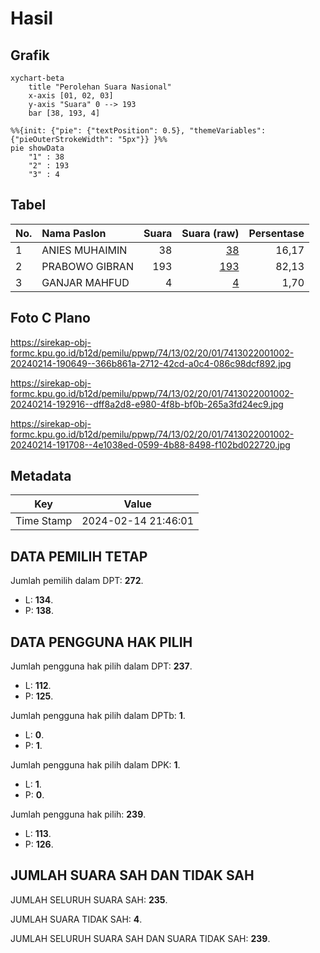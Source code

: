 # Hasil

## Grafik

```mermaid
xychart-beta
    title "Perolehan Suara Nasional"
    x-axis [01, 02, 03]
    y-axis "Suara" 0 --> 193
    bar [38, 193, 4]
```

```mermaid
%%{init: {"pie": {"textPosition": 0.5}, "themeVariables": {"pieOuterStrokeWidth": "5px"}} }%%
pie showData
    "1" : 38
    "2" : 193
    "3" : 4
```

## Tabel

| No. | Nama Paslon    | Suara | Suara (raw) | Persentase |
|:--- |:-------------- | -----:| -----------:| ----------:|
| 1   | ANIES MUHAIMIN | 38    | [38][p-1]   | 16,17      |
| 2   | PRABOWO GIBRAN | 193   | [193][p-2]  | 82,13      |
| 3   | GANJAR MAHFUD  | 4     | [4][p-3]    | 1,70       |


[p-1]: https://github.com/gigit-pemilu/pemilu-2024/blob/main/pilpres/hitung-suara/sub/74-sulawesi-tenggara/sub/13-muna-barat/sub/02-barangka/sub/2001-wuna/sub/002-tps/sub/paslon-1.txt
[p-2]: https://github.com/gigit-pemilu/pemilu-2024/blob/main/pilpres/hitung-suara/sub/74-sulawesi-tenggara/sub/13-muna-barat/sub/02-barangka/sub/2001-wuna/sub/002-tps/sub/paslon-2.txt
[p-3]: https://github.com/gigit-pemilu/pemilu-2024/blob/main/pilpres/hitung-suara/sub/74-sulawesi-tenggara/sub/13-muna-barat/sub/02-barangka/sub/2001-wuna/sub/002-tps/sub/paslon-3.txt

## Foto C Plano

https://sirekap-obj-formc.kpu.go.id/b12d/pemilu/ppwp/74/13/02/20/01/7413022001002-20240214-190649--366b861a-2712-42cd-a0c4-086c98dcf892.jpg

https://sirekap-obj-formc.kpu.go.id/b12d/pemilu/ppwp/74/13/02/20/01/7413022001002-20240214-192916--dff8a2d8-e980-4f8b-bf0b-265a3fd24ec9.jpg

https://sirekap-obj-formc.kpu.go.id/b12d/pemilu/ppwp/74/13/02/20/01/7413022001002-20240214-191708--4e1038ed-0599-4b88-8498-f102bd022720.jpg


## Metadata

| Key        | Value               |
| ---------- | ------------------- |
| Time Stamp | 2024-02-14 21:46:01 |


## DATA PEMILIH TETAP

Jumlah pemilih dalam DPT: **272**.
 * L: **134**.
 * P: **138**.

## DATA PENGGUNA HAK PILIH

Jumlah pengguna hak pilih dalam DPT: **237**.
 * L: **112**.
 * P: **125**.

Jumlah pengguna hak pilih dalam DPTb: **1**.
 * L: **0**.
 * P: **1**.

Jumlah pengguna hak pilih dalam DPK: **1**.
 * L: **1**.
 * P: **0**.

Jumlah pengguna hak pilih: **239**.
 * L: **113**.
 * P: **126**.

## JUMLAH SUARA SAH DAN TIDAK SAH

JUMLAH SELURUH SUARA SAH: **235**.

JUMLAH SUARA TIDAK SAH: **4**.

JUMLAH SELURUH SUARA SAH DAN SUARA TIDAK SAH: **239**.


